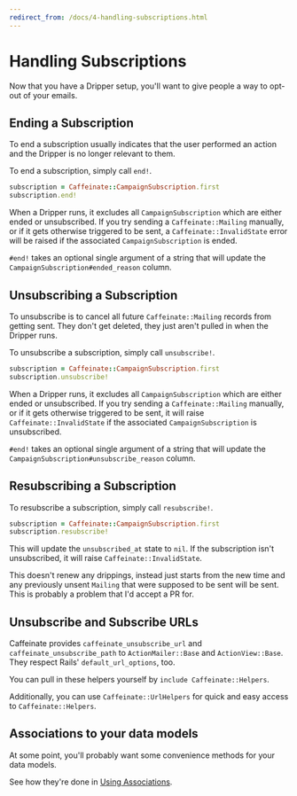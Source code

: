 ```yaml
---
redirect_from: /docs/4-handling-subscriptions.html
---
```


# Handling Subscriptions

Now that you have a Dripper setup, you'll want to give people a way to opt-out of your emails.

## Ending a Subscription

To end a subscription usually indicates that the user performed an action and the Dripper is no longer relevant to them.

To end a subscription, simply call `end!`. 

```ruby 
subscription = Caffeinate::CampaignSubscription.first
subscription.end!
```

When a Dripper runs, it excludes all `CampaignSubscription` which are either ended or unsubscribed. If you try sending a 
`Caffeinate::Mailing` manually, or if it gets otherwise triggered to be sent, a `Caffeinate::InvalidState` 
error will be raised if the associated `CampaignSubscription` is ended.

`#end!` takes an optional single argument of a string that will update the `CampaignSubscription#ended_reason` column.
 
## Unsubscribing a Subscription

To unsubscribe is to cancel all future `Caffeinate::Mailing` records from getting sent. They don't get deleted, they 
just aren't pulled in when the Dripper runs. 

To unsubscribe a subscription, simply call `unsubscribe!`. 

```ruby 
subscription = Caffeinate::CampaignSubscription.first
subscription.unsubscribe!
```

When a Dripper runs, it excludes all `CampaignSubscription` which are either ended or unsubscribed. If you try sending a 
`Caffeinate::Mailing` manually, or if it gets otherwise triggered to be sent, it will raise 
`Caffeinate::InvalidState` if the associated `CampaignSubscription` is unsubscribed.

`#end!` takes an optional single argument of a string that will update the `CampaignSubscription#unsubscribe_reason` column.

## Resubscribing a Subscription

To resubscribe a subscription, simply call `resubscribe!`. 

```ruby 
subscription = Caffeinate::CampaignSubscription.first
subscription.resubscribe!
```

This will update the `unsubscribed_at` state to `nil`. If the subscription isn't unsubscribed, it will raise
`Caffeinate::InvalidState`.

This doesn't renew any drippings, instead just starts from the new time and any previously unsent `Mailing` that were 
supposed to be sent will be sent. This is probably a problem that I'd accept a PR for.

## Unsubscribe and Subscribe URLs

Caffeinate provides `caffeinate_unsubscribe_url` and `caffeinate_unsubscribe_path` to `ActionMailer::Base`
and `ActionView::Base`. They respect Rails' `default_url_options`, too.

You can pull in these helpers yourself by `include Caffeinate::Helpers`.

Additionally, you can use `Caffeinate::UrlHelpers` for quick and easy access to `Caffeinate::Helpers`.

## Associations to your data models

At some point, you'll probably want some convenience methods for your data models.

See how they're done in [Using Associations](5-using-associations.md).
